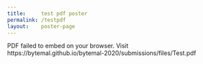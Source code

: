 ```yaml
---
title:     test pdf poster
permalink: /testpdf
layout:    poster-page
---
```


<object width="100%" height="700" type="application/pdf" data="https://bytemal.github.io/bytemal-2020/submissions/files/Test.pdf#zoom=85&scrollbar=0&toolbar=0&navpanes=0">
    <p>PDF failed to embed on your browser. Visit https://bytemal.github.io/bytemal-2020/submissions/files/Test.pdf</p>
</object>
